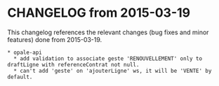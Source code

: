 CHANGELOG from 2015-03-19
===================

This changelog references the relevant changes (bug fixes and minor features) done
from 2015-03-19.


    * opale-api
      * add validation to associate geste 'RENOUVELLEMENT' only to draftLigne with referenceContrat not null.
	  * can't add 'geste' on 'ajouterLigne' ws, it will be 'VENTE' by default.
